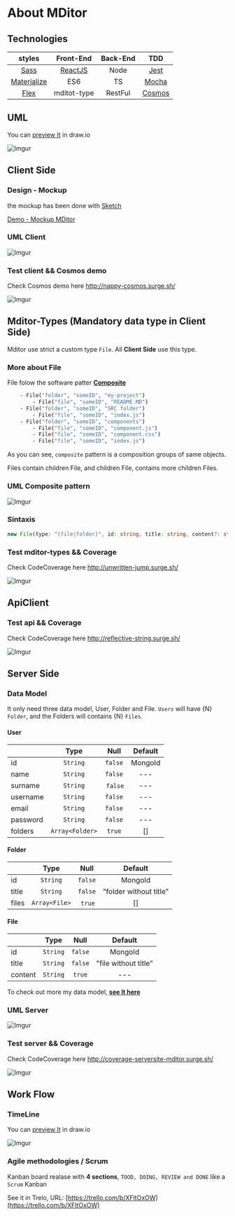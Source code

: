 # About MDitor

## Technologies

| styles| Front-End | Back-End| TDD|
| :----------: | :----------: | :----------: | :----------: |
| [Sass](https://sass-lang.com/) | [ReactJS](https://reactjs.org/)  | Node   | [Jest](https://facebook.github.io/jest/)
| [Materialize](https://react-materialize.github.io/#/) | ES6  | TS  | [Mocha](https://mochajs.org/)
| [Flex](https://css-tricks.com/snippets/css/a-guide-to-flexbox/) | mditot-type  | RestFul  | [Cosmos](https://github.com/react-cosmos/react-cosmos)

## UML

You can [preview It](https://drive.google.com/file/d/1tad0wKucvZKmhCi6kJr_NYMFJVokqn6o/view?usp=sharing) in draw.io

![Imgur](https://i.imgur.com/DXp3SZG.png)

## Client Side

### Design - Mockup

the mockup has been done with  [Sketch](https://www.sketchapp.com/)

[Demo - Mockup MDitor](https://github.com/VGamezz19/MDitor/tree/master/doc/design/mockup)

### UML Client

![Imgur](https://i.imgur.com/SJiLT3L.png)

### Test client && Cosmos demo

Check Cosmos demo here http://nappy-cosmos.surge.sh/

![Imgur](https://i.imgur.com/q6GofTo.png)

## Mditor-Types (Mandatory data type in Client Side)

Mditor use strict a custom type `File`. All **Client Side** use this type.

### More about File

File folow the software patter [**Composite**](https://en.wikipedia.org/wiki/Composite_pattern)

```sh
    - File("folder", "someID", "my-project")
        - File("file", "someID", "README.MD")
    - File("folder", "someID", "SRC folder")
        - File("file", "someID", "index.js")
    - File("folder", "someID", "components")
        - File("file", "someID", "component.js")
        - File("file", "someID", "component.css")
        - File("file", "someID", "index.js")
 ```

As you can see, `composite` pattern is a composition groups of same objects.

Files contain children File, and children File, contains more children Files.

### UML Composite pattern

![Imgur](https://i.imgur.com/kXhmKbA.png)

### Sintaxis

```ts
new File(type: "(file|folder)", id: string, title: string, content?: string, files?: File)
```

### Test mditor-types && Coverage

Check CodeCoverage here http://unwritten-jump.surge.sh/

![Imgur](https://i.imgur.com/nuWS3fA.png)

## ApiClient

### Test api && Coverage

Check CodeCoverage here http://reflective-string.surge.sh/

![Imgur](https://i.imgur.com/ViAf1LA.png)

## Server Side

### Data Model

It only need three data model, User, Folder and File.
`Users` will have {N}  `Folder`, and the Folders will contains {N} `Files`.

#### User

|  | Type | Null | Default
| :--- | :---: | :---:| :---:
| id | `String` | `false` | MongoId
| name | `String` | `false` | ---
| surname | `String` | `false` | ---
| username | `String` | `false` | ---
| email | `String` | `false` | ---
| password | `String` | `false` | ---
| folders | `Array<Folder>` | `true` | []

#### Folder

|  | Type | Null | Default
| :--- | :---: | :---:| :---:
| id | `String` | `false` | MongoId
| title | `String` | `false` | "folder without title"
| files | `Array<File>` | `true` | []

#### File

|  | Type | Null | Default
| :--- | :---: | :---:| :---:
| id | `String` | `false` | MongoId
| title | `String` | `false` | "file without title"
| content | `String` | `true` | ---

To check out more my data model, __[see It here](https://github.com/VGamezz19/MDitor/tree/master/doc/dataModel/)__

### UML Server

![Imgur](https://i.imgur.com/pRvRCpO.png)

### Test server && Coverage

Check CodeCoverage here http://coverage-serversite-mditor.surge.sh/

![Imgur](https://i.imgur.com/rA4v6H8.png)

## Work Flow

### TimeLine

You can [preview It](https://drive.google.com/file/d/1uGGHUBiyll8flWdE9xBCHDdYodnnzY0n/view?usp=sharing) in draw.io

![Imgur](https://i.imgur.com/ULB38Pu.png)

### Agile methodologies / Scrum

Kanban board realase with **4 sections**, `TOOD, DOING, REVIEW and DONE` like a `Scrum` Kanban

See it in Trelo, URL: [https://trello.com/b/XFltOxOW](https://trello.com/b/XFltOxOW)